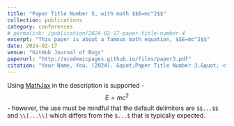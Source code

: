 ```yaml
---
title: "Paper Title Number 5, with math $$E=mc^2$$"
collection: publications
category: conferences
# permalink: /publication/2024-02-17-paper-title-number-4
excerpt: "This paper is about a famous math equation, $$E=mc^2$$"
date: 2024-02-17
venue: "GitHub Journal of Bugs"
paperurl: "http://academicpages.github.io/files/paper3.pdf"
citation: "Your Name, You. (2024). &quot;Paper Title Number 3.&quot; <i>GitHub Journal of Bugs</i>. 1(3)."
---
```


Using [MathJax](https://www.mathjax.org/) in the description is supported - $$E=mc^2$$ - however, the use must be mindful that the default delimiters are `$$...$$` and `\\[...\\]` which differs from the `$...$` that is typically expected.
